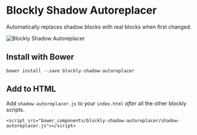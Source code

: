 # Blockly Shadow Autoreplacer
Automatically replaces shadow blocks with real blocks when first changed.

![Blockly Shadow Autoreplacer](http://i.imgur.com/G0pVZ9a.gif)

## Install with Bower

```
bower install --save blockly-shadow-autoreplacer
```

## Add to HTML

Add `shadow-autoreplacer.js` to your `index.html` *after* all the other blockly scripts.

```
<script src="bower_components/blockly-shadow-autoreplacer/shadow-autoreplacer.js"></script>
```
